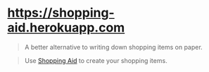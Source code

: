 # https://shopping-aid.herokuapp.com
> A better alternative to writing down shopping items on paper.

> Use [Shopping Aid](https://shopping-aid.herokuapp.com/) to create your shopping items.